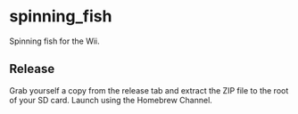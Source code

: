 # spinning_fish
Spinning fish for the Wii.

## Release
Grab yourself a copy from the release tab and extract the ZIP file to the root of your SD card. Launch using the Homebrew Channel.
